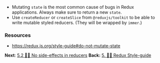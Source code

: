 
- Mutating `state` is the most common cause of bugs in Redux applications. Always make sure to return a new  `state`. 
- Use `createReducer` or `createSlice` from `@reduxjs/toolkit` to be able to write mutable styled reducers.  (They will be wrapped by `immer`.)

### Resources
- https://redux.js.org/style-guide#do-not-mutate-state

**Next**: [5.2 👩‍🎨 No side-effects in reducers](5.2%20👩‍🎨%20No%20side-effects%20in%20reducers.md)
**Back:** [5. 👩‍🎨 Redux Style-guide](5.%20👩‍🎨%20Redux%20Style-guide.md)

